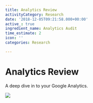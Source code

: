 ```yaml
---
title: Analytics Review
activityCategory: Research
date: '2018-12-05T09:21:58.000+00:00'
active_: true
ingredient_name: Analytics Audit
time_estimate: 2
icon: ''
categories: Research

---
```

# Analytics Review

A deep dive in to your Google Analytics.

![](https://storage.googleapis.com/exceedlms-external-uploads-production/uploads/resource_hero_pictures/targets/27168/google_full/analytics-hero-image.png)